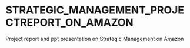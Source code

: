 # STRATEGIC_MANAGEMENT_PROJECTREPORT_ON_AMAZON
Project report and ppt presentation on Strategic Management on Amazon
